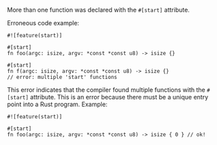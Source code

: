 More than one function was declared with the `#[start]` attribute.

Erroneous code example:

```compile_fail,E0138
#![feature(start)]

#[start]
fn foo(argc: isize, argv: *const *const u8) -> isize {}

#[start]
fn f(argc: isize, argv: *const *const u8) -> isize {}
// error: multiple 'start' functions
```

This error indicates that the compiler found multiple functions with the
`#[start]` attribute. This is an error because there must be a unique entry
point into a Rust program. Example:

```
#![feature(start)]

#[start]
fn foo(argc: isize, argv: *const *const u8) -> isize { 0 } // ok!
```
